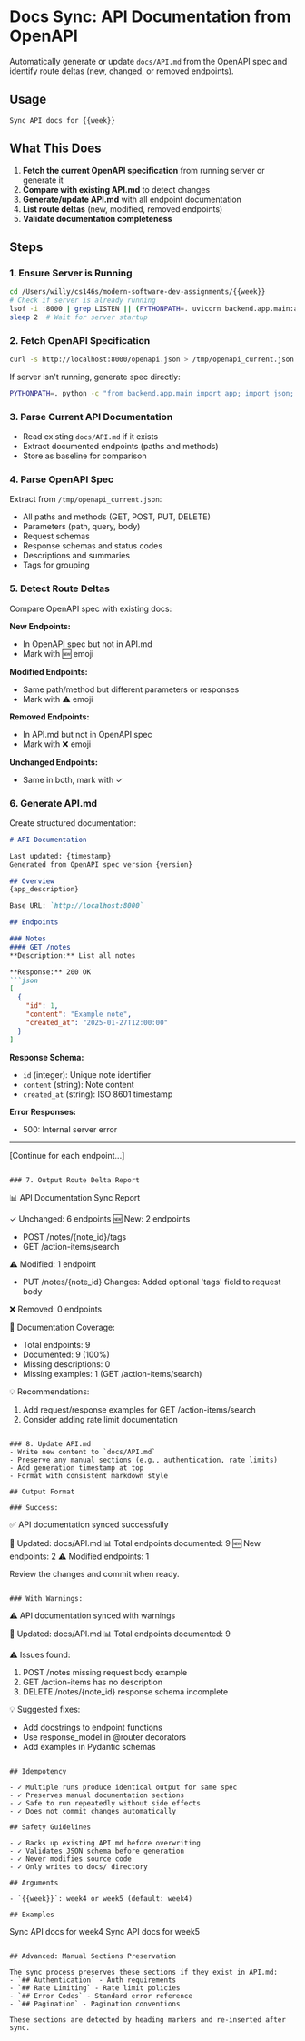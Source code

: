 # Docs Sync: API Documentation from OpenAPI

Automatically generate or update `docs/API.md` from the OpenAPI spec and identify route deltas (new, changed, or removed endpoints).

## Usage

```
Sync API docs for {{week}}
```

## What This Does

1. **Fetch the current OpenAPI specification** from running server or generate it
2. **Compare with existing API.md** to detect changes
3. **Generate/update API.md** with all endpoint documentation
4. **List route deltas** (new, modified, removed endpoints)
5. **Validate documentation completeness**

## Steps

### 1. Ensure Server is Running
```bash
cd /Users/willy/cs146s/modern-software-dev-assignments/{{week}}
# Check if server is already running
lsof -i :8000 | grep LISTEN || (PYTHONPATH=. uvicorn backend.app.main:app --host 127.0.0.1 --port 8000 &)
sleep 2  # Wait for server startup
```

### 2. Fetch OpenAPI Specification
```bash
curl -s http://localhost:8000/openapi.json > /tmp/openapi_current.json
```

If server isn't running, generate spec directly:
```bash
PYTHONPATH=. python -c "from backend.app.main import app; import json; print(json.dumps(app.openapi(), indent=2))" > /tmp/openapi_current.json
```

### 3. Parse Current API Documentation
- Read existing `docs/API.md` if it exists
- Extract documented endpoints (paths and methods)
- Store as baseline for comparison

### 4. Parse OpenAPI Spec
Extract from `/tmp/openapi_current.json`:
- All paths and methods (GET, POST, PUT, DELETE)
- Parameters (path, query, body)
- Request schemas
- Response schemas and status codes
- Descriptions and summaries
- Tags for grouping

### 5. Detect Route Deltas
Compare OpenAPI spec with existing docs:

**New Endpoints:**
- In OpenAPI spec but not in API.md
- Mark with 🆕 emoji

**Modified Endpoints:**
- Same path/method but different parameters or responses
- Mark with ⚠️ emoji

**Removed Endpoints:**
- In API.md but not in OpenAPI spec
- Mark with ❌ emoji

**Unchanged Endpoints:**
- Same in both, mark with ✓

### 6. Generate API.md
Create structured documentation:

```markdown
# API Documentation

Last updated: {timestamp}
Generated from OpenAPI spec version {version}

## Overview
{app_description}

Base URL: `http://localhost:8000`

## Endpoints

### Notes
#### GET /notes
**Description:** List all notes

**Response:** 200 OK
```json
[
  {
    "id": 1,
    "content": "Example note",
    "created_at": "2025-01-27T12:00:00"
  }
]
```

**Response Schema:**
- `id` (integer): Unique note identifier
- `content` (string): Note content
- `created_at` (string): ISO 8601 timestamp

**Error Responses:**
- 500: Internal server error

---

[Continue for each endpoint...]
```

### 7. Output Route Delta Report
```
📊 API Documentation Sync Report

✓ Unchanged: 6 endpoints
🆕 New: 2 endpoints
  - POST /notes/{note_id}/tags
  - GET /action-items/search

⚠️  Modified: 1 endpoint
  - PUT /notes/{note_id}
    Changes: Added optional 'tags' field to request body

❌ Removed: 0 endpoints

📝 Documentation Coverage:
  - Total endpoints: 9
  - Documented: 9 (100%)
  - Missing descriptions: 0
  - Missing examples: 1 (GET /action-items/search)

💡 Recommendations:
  1. Add request/response examples for GET /action-items/search
  2. Consider adding rate limit documentation
```

### 8. Update API.md
- Write new content to `docs/API.md`
- Preserve any manual sections (e.g., authentication, rate limits)
- Add generation timestamp at top
- Format with consistent markdown style

## Output Format

### Success:
```
✅ API documentation synced successfully

📄 Updated: docs/API.md
📊 Total endpoints documented: 9
🆕 New endpoints: 2
⚠️  Modified endpoints: 1

Review the changes and commit when ready.
```

### With Warnings:
```
⚠️  API documentation synced with warnings

📄 Updated: docs/API.md
📊 Total endpoints documented: 9

⚠️  Issues found:
  1. POST /notes missing request body example
  2. GET /action-items has no description
  3. DELETE /notes/{note_id} response schema incomplete

💡 Suggested fixes:
  - Add docstrings to endpoint functions
  - Use response_model in @router decorators
  - Add examples in Pydantic schemas
```

## Idempotency

- ✓ Multiple runs produce identical output for same spec
- ✓ Preserves manual documentation sections
- ✓ Safe to run repeatedly without side effects
- ✓ Does not commit changes automatically

## Safety Guidelines

- ✓ Backs up existing API.md before overwriting
- ✓ Validates JSON schema before generation
- ✓ Never modifies source code
- ✓ Only writes to docs/ directory

## Arguments

- `{{week}}`: week4 or week5 (default: week4)

## Examples

```
Sync API docs for week4
Sync API docs for week5
```

## Advanced: Manual Sections Preservation

The sync process preserves these sections if they exist in API.md:
- `## Authentication` - Auth requirements
- `## Rate Limiting` - Rate limit policies
- `## Error Codes` - Standard error reference
- `## Pagination` - Pagination conventions

These sections are detected by heading markers and re-inserted after sync.

